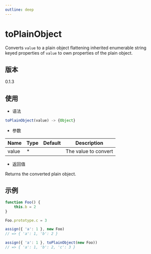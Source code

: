 ```yaml
---
outline: deep
---
```


# toPlainObject

Converts `value` to a plain object flattening inherited enumerable string
keyed properties of `value` to own properties of the plain object.

## 版本

0.1.3

## 使用

- 语法

```js
toPlainObject(value) -> {Object}
```

- 参数

| Name    | Type  | Default | Description                |
|---------|-------|---------|----------------------------|
| value   | *     |         | The value to convert       |

- 返回值

Returns the converted plain object.

## 示例

```js
function Foo() {
    this.b = 2
}

Foo.prototype.c = 3

assign({ 'a': 1 }, new Foo)
// => { 'a': 1, 'b': 2 }

assign({ 'a': 1 }, toPlainObject(new Foo))
// => { 'a': 1, 'b': 2, 'c': 3 }
```
